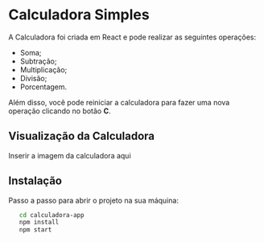 
# Calculadora Simples

A Calculadora foi criada em React e pode realizar as seguintes operações:

- Soma;
- Subtração;
- Multiplicação;
- Divisão;
- Porcentagem.

Além disso, você pode reiniciar a calculadora para fazer uma nova operação clicando no botão **C**. 

## Visualização da Calculadora
Inserir a imagem da calculadora aqui 


## Instalação

Passo a passo para abrir o projeto na sua máquina:

```bash
   cd calculadora-app 
   npm install 
   npm start
```
    
